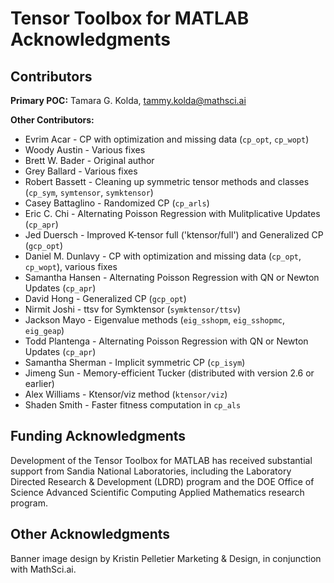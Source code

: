 # Tensor Toolbox for MATLAB Acknowledgments

## Contributors

**Primary POC:** Tamara G. Kolda, tammy.kolda@mathsci.ai

**Other Contributors:**
* Evrim Acar - CP with optimization and missing data (`cp_opt`, `cp_wopt`)
* Woody Austin - Various fixes
* Brett W. Bader - Original author
* Grey Ballard - Various fixes
* Robert Bassett - Cleaning up symmetric tensor methods and classes (`cp_sym`, `symtensor`, `symktensor`)
* Casey Battaglino - Randomized CP (`cp_arls`)
* Eric C. Chi - Alternating Poisson Regression with Mulitplicative Updates (`cp_apr`)
* Jed Duersch - Improved K-tensor full ('ktensor/full') and Generalized CP (`gcp_opt`)
* Daniel M. Dunlavy - CP with optimization and missing data (`cp_opt`, `cp_wopt`), various fixes
* Samantha Hansen - Alternating Poisson Regression with QN or Newton Updates (`cp_apr`)
* David Hong - Generalized CP (`gcp_opt`)
* Nirmit Joshi - ttsv for Symktensor (`symktensor/ttsv`)
* Jackson Mayo - Eigenvalue methods (`eig_sshopm`, `eig_sshopmc`, `eig_geap`)
* Todd Plantenga - Alternating Poisson Regression with QN or Newton Updates (`cp_apr`)
* Samantha Sherman - Implicit symmetric CP (`cp_isym`)
* Jimeng Sun - Memory-efficient Tucker (distributed with version 2.6 or earlier)
* Alex Williams - Ktensor/viz method (`ktensor/viz`)
* Shaden Smith - Faster fitness computation in `cp_als`

## Funding Acknowledgments

Development of the Tensor Toolbox for MATLAB has received substantial support from
Sandia National Laboratories, including the Laboratory Directed Research & Development (LDRD) program
and the DOE Office of Science Advanced Scientific Computing Applied Mathematics research program.

## Other Acknowledgments

Banner image design by Kristin Pelletier Marketing & Design,
in conjunction with MathSci.ai.
